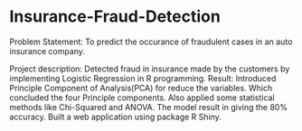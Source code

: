 # Insurance-Fraud-Detection
Problem Statement: To predict the occurance of fraudulent cases in an auto insurance company.

Project description: Detected fraud in insurance made by the customers by implementing Logistic Regression in R programming. Result: Introduced Principle Component of Analysis(PCA) for reduce the variables. Which concluded the four Principle
components. Also applied some statistical methods like Chi-Squared and ANOVA. The model result in giving the 80%
accuracy. Built a web application using package R Shiny.
